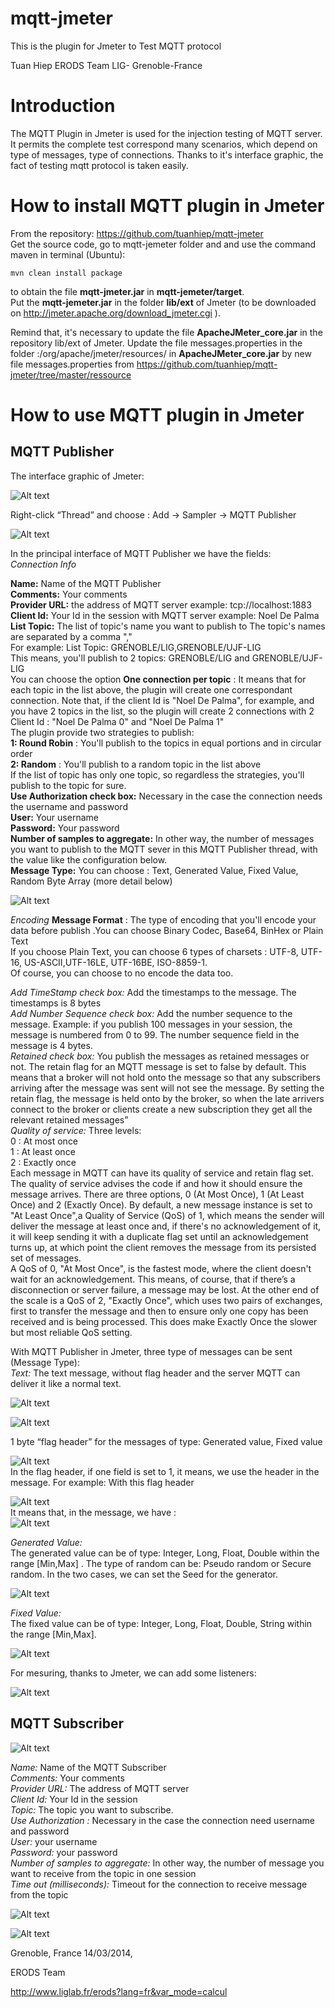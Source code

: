 mqtt-jmeter
===========

This is the plugin for Jmeter to Test MQTT protocol

Tuan Hiep
ERODS Team
LIG- Grenoble-France


# Introduction

The MQTT Plugin in Jmeter is used for the injection testing of MQTT server. It permits the complete
test correspond many scenarios, which depend on type of messages, type of connections. Thanks to it's
interface graphic, the fact of testing mqtt protocol is taken easily.


# How to install MQTT plugin in Jmeter

From the repository: https://github.com/tuanhiep/mqtt-jmeter  
Get the source code, go to mqtt-jemeter folder and and use the command maven in terminal (Ubuntu):

	mvn clean install package

to obtain the file **mqtt-jmeter.jar** in **mqtt-jemeter/target**.  
Put the **mqtt-jemeter.jar** in the folder **lib/ext** of Jmeter
(to be downloaded on http://jmeter.apache.org/download_jmeter.cgi ).

Remind that, it's necessary to update the file **ApacheJMeter_core.jar** in the repository lib/ext of Jmeter.
Update the file messages.properties in the folder :/org/apache/jmeter/resources/
in **ApacheJMeter_core.jar** by new file messages.properties from
https://github.com/tuanhiep/mqtt-jmeter/tree/master/ressource

#  How to use MQTT plugin in Jmeter

##  MQTT Publisher

The interface graphic of Jmeter:

![Alt text](images/Main_Interface_Jmeter.png)

Right-click “Thread” and choose : Add → Sampler → MQTT Publisher

![Alt text](images/MQTT_Publisher.png)

In the principal interface of MQTT Publisher we have the fields:  
*Connection Info*  

**Name:** Name of the MQTT Publisher  
**Comments:** Your comments  
**Provider URL:** the address of MQTT server example: tcp://localhost:1883  
**Client Id:** Your Id in the session with MQTT server example: Noel De Palma  
**List Topic:** The list of topic's name you want to publish to 
 The topic's names are separated by a comma ","  
 For example: List Topic: GRENOBLE/LIG,GRENOBLE/UJF-LIG  
 This means, you'll publish to 2 topics: GRENOBLE/LIG and GRENOBLE/UJF-LIG  
 You can choose the option **One connection per topic** : It means that for each topic in the list above, the plugin will create one correspondant
  connection. Note that, if the client Id is "Noel De Palma", for example, and you have 2 topics in the list, so the plugin will create 2 connections with 2 Client 
  Id : "Noel De Palma 0" and "Noel De Palma 1"  
 The plugin provide two strategies to publish:  
 **1: Round Robin** : You'll publish to the topics in equal portions and in circular order  
 **2: Random** : You'll publish to a random topic in the list above  
If the list of topic has only one topic, so regardless the strategies, you'll publish to the topic for sure.  
 **Use Authorization check box:** Necessary in the case the connection needs the username and
password  
**User:** Your username  
**Password:** Your password  
**Number of samples to aggregate:** In other way, the number of messages you want to publish to
the MQTT sever in this MQTT Publisher thread, with the value like the configuration below.  
**Message Type:** You can choose : Text, Generated Value, Fixed Value, Random Byte Array (more detail below)  

![Alt text](images/Publisher_Text.png)  

*Encoding* 
**Message Format** : The type of encoding that you'll encode your data before publish .You can choose Binary Codec, Base64, BinHex or Plain Text  
If you choose Plain Text, you can choose 6 types of charsets : UTF-8, UTF-16, US-ASCII,UTF-16LE, UTF-16BE, ISO-8859-1.  
Of course, you can choose to no encode the data too.  

*Add TimeStamp check box:* Add the timestamps to the message. The timestamps is 8 bytes  
*Add Number Sequence check box:* Add the number sequence to the message. Example: if you
publish 100 messages in your session, the message is numbered from 0 to 99. The number sequence 
field in the message is 4 bytes.  
*Retained check box:* You publish the messages as retained messages or not. The retain flag for an
MQTT message is set to false by default. This means that a broker will not hold onto the message 
so that any subscribers arriving after the message was sent will not see the message. By setting 
the retain flag, the message is held onto by the broker, so when the late arrivers connect to the 
broker or clients create a new subscription they get all the relevant retained messages”  
*Quality of service:* Three levels:  
0 : At most once  
1 : At least once  
2 : Exactly once  
Each message in MQTT can have its quality of service and retain flag set. The quality of service
advises the code if and how it should ensure the message arrives. There are three options, 0 (At Most Once),
1 (At Least Once) and 2 (Exactly Once). By default, a new message instance is set to "At Least Once",a Quality 
of Service (QoS) of 1, which means the sender will deliver the message at least once and, if there's no acknowledgement
 of it, it will keep sending it with a duplicate flag set until an acknowledgement turns up, at which point the
client removes the message from its persisted set of messages.  
A QoS of 0, "At Most Once", is the fastest mode, where the client doesn't wait for an
acknowledgement. This means, of course, that if there’s a disconnection or server failure, a message
may be lost. At the other end of the scale is a QoS of 2, "Exactly Once", which uses two pairs of
exchanges, first to transfer the message and then to ensure only one copy has been received and is
being processed. This does make Exactly Once the slower but most reliable QoS setting.

With MQTT Publisher in Jmeter, three type of messages can be sent (Message Type):  
*Text:* The text message, without flag header and the server MQTT can deliver it like a normal
text.  

![Alt text](images/Publisher_Text.png)  
 
![Alt text](images/Receive.png)  

1 byte “flag header” for the messages of type: Generated value, Fixed value  

![Alt text](images/Flag_Header.png)  
In the flag header, if one field is set to 1, it means, we use the header in the message.
For example: With this flag header  

![Alt text](images/Flag_Header_Example.png)  
It means that, in the message, we have :  
![Alt text](images/Message.png)  

*Generated Value:*  
The generated value can be of type: Integer, Long, Float, Double within the range [Min,Max] .
The type of random can be: Pseudo random or Secure random. In the two cases, we can set the Seed
for the generator.  

![Alt text](images/Publisher_generated_value.png)  
  
*Fixed Value:*  
The fixed value can be of type: Integer, Long, Float, Double, String within the range [Min,Max].  
  
![Alt text](images/Publisher_fixed_value.png)  

For mesuring, thanks to Jmeter, we can add some listeners:  
  
![Alt text](images/Publisher_result.png)  

## MQTT Subscriber  
 
 
![Alt text](images/MQTT_Subscriber.png)  
 
 
 
*Name:* Name of the MQTT Subscriber  
*Comments:* Your comments  
*Provider URL:* The address of MQTT server  
*Client Id:* Your Id in the session  
*Topic:* The topic you want to subscribe.  
*Use Authorization :* Necessary in the case the connection need username and password  
*User:* your username  
*Password:* your password  
*Number of samples to aggregate:* In other way, the number of message you want to receive from
the topic in one session  
*Time out (milliseconds):* Timeout for the connection to receive message from the topic  

![Alt text](images/Subscriber_result.png)  
 
 
![Alt text](images/Publisher_Subscriber.png)  
  
  
  
  Grenoble, France 14/03/2014,
  
  ERODS Team
  
  http://www.liglab.fr/erods?lang=fr&var_mode=calcul 
  
    
